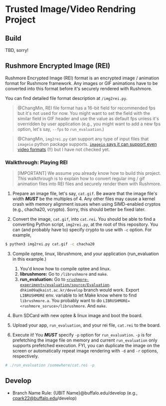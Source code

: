 # Trusted Image/Video Rendring Project

## Build

TBD, sorry!


## Rushmore Encrypted Image (REI)

Rushmore Encrypted Image (REI) format is an encrypted image / animation format for Rushmore framework. Any images or GIF animations have to be converted into this format before it's securely rendered with Rushmore.

You can find detailed file format description at `/img2rei.py`.

> @ChangMin, REI file format has a 16-bit field for recommended fps but it's not used for now. You might want to set the field with the similar field in GIF header and use the value as default fps unless it's overridden by user application (e.g., you might want to add a new fps option, let's say, `--fps` to `run_evaluation`.)

> @ChangMin, `img2rei.py` can support any type of input files that `imageio` python package supports. [`imageio` says it can support even video formats](https://imageio.readthedocs.io/en/stable/formats.html) (!!) but I have not checked yet.

### Walkthrough: Playing REI

> [IMPORTANT] We assume you already know how to build this project.
> This walkthrough is to explain how to convert regular img / gif animation files into REI files and securely render them with Rushmore.

1. Prepare an image file, let's say, `cat.gif`. Be aware that the image file's width ***MUST*** be the multiples of 4. Any other files may cause a kernel crash with memory alignment issues when using SIMD-enabled cryptos (e.g., chacha20, vcrypto). Sorry, this should better be fixed later.

2. Convert the image, `cat.gif`, into `cat.rei`. You should be able to find a converting Python script, `img2rei.py`, at the root of this repository. You can (and probably have to) specify crypto to use with `-c` option. For example,
``` bash
$ python3 img2rei.py cat.gif -c chacha20
```

3. Compile optee, linux, librushmore, and your application (run_evaluation in this example.)
    1. You'd know how to compile optee and linux.
    2. **librushmore:** Go to `/librushmore` and `make`.
    3. **run_evaluation:** Go to [`<rushmore-experiment>/evaluation/source/Evaluation`](https://github.com/ub-rms/rushmore-experiments/tree/dhkim09%40kaist.ac.kr/develop/evaluation/source/Evaluation). `dhkim09a@kaist.ac.kr/develop` branch would work. Export `LIBRUSHMORE` env. variable to let Make know where to find `librushmore.a`. You probably want to do `LIBRUSHMORE=<rushmore_soruce>/librushmore`. And `make`.

4. Burn SDCard with new optee & linux image and boot the board.

5. Upload your app, `run_evaluation`, and your rei file, `cat.rei` to the board.

6. Execute it! You ***MUST*** specify `-p` option for `run_evaluation`. `-p` is for prefetching the image file on memory and current `run_evaluation` only supports prefetched execution. FYI, you can duplicate the image on the screen or automatically repeat image rendering with `-d` and `-r` options, respectively.
``` bash
# ./run_evaluation /somewhere/cat.rei -p
```

## Develop
* Branch Name Rule: {UBIT Name}@buffalo.edu/develop (e.g., cpark22@buffalo.edu/develop)
